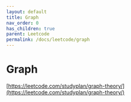 ```yaml
---
layout: default
title: Graph
nav_order: 0
has_children: true
parent: Leetcode
permalink: /docs/leetcode/graph
---
```


# Graph

[https://leetcode.com/studyplan/graph-theory/](https://leetcode.com/studyplan/graph-theory/)